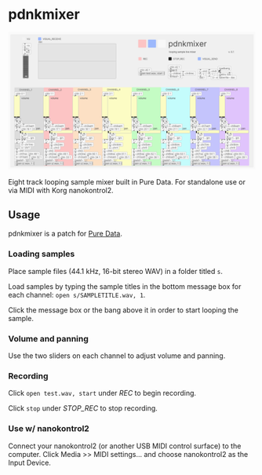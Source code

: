 # pdnkmixer

![](pdnkmixer.png)

Eight track looping sample mixer built in Pure Data. For standalone use or via MIDI with Korg nanokontrol2.

## Usage

pdnkmixer is a patch for [Pure Data](https://puredata.info/downloads).

### Loading samples

Place sample files (44.1 kHz, 16-bit stereo WAV) in a folder titled `s`.

Load samples by typing the sample titles in the bottom message box for each channel: `open s/SAMPLETITLE.wav, 1`.

Click the message box or the bang above it in order to start looping the sample.

### Volume and panning

Use the two sliders on each channel to adjust volume and panning.

### Recording

Click `open test.wav, start` under *REC* to begin recording.

Click `stop` under *STOP_REC* to stop recording.

### Use w/ nanokontrol2

Connect your nanokontrol2 (or another USB MIDI control surface) to the computer. Click Media >> MIDI settings... and choose nanokontrol2 as the Input Device.
